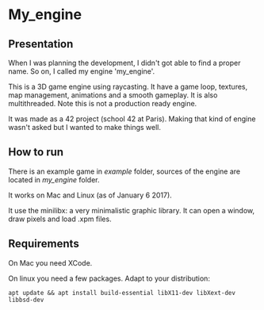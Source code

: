 # My_engine

## Presentation

When I was planning the development, I didn't got able to find a proper name.
So on, I called my engine 'my_engine'.

This is a 3D game engine using raycasting. It have a game loop, textures, map
management, animations and a smooth gameplay. It is also multithreaded. Note
this is not a production ready engine.

It was made as a 42 project (school 42 at Paris). Making that kind of engine
wasn't asked but I wanted to make things well.

## How to run

There is an example game in *example* folder, sources of the engine are located
in *my_engine* folder.

It works on Mac and Linux (as of January 6 2017).

It use the minilibx: a very minimalistic graphic library. It can open a window,
draw pixels and load .xpm files.

## Requirements

On Mac you need XCode.

On linux you need a few packages. Adapt to your distribution:

    apt update && apt install build-essential libX11-dev libXext-dev libbsd-dev

